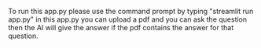To run this app.py please use the command prompt by typing "streamlit run app.py"
in this app.py you can upload a pdf and you can ask the question then the AI will give the answer if the pdf contains the answer for that question.
